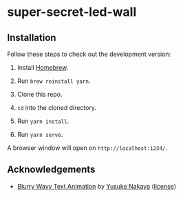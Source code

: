 # super-secret-led-wall

## Installation

Follow these steps to check out the development version:

1. Install [Homebrew](https://brew.sh/).

2. Run `brew reinstall yarn`.

3. Clone this repo.

4. `cd` into the cloned directory.

5. Run `yarn install`.

6. Run `yarn serve`.

A browser window will open on `http://localhost:1234/`.

## Acknowledgements

- [Blurry Wavy Text Animation](https://codemyui.com/blurry-wavy-text-animation/) by [Yusuke Nakaya](https://twitter.com/s14garnet) ([license](https://codepen.io/YusukeNakaya/pen/EbMWgd/license))
